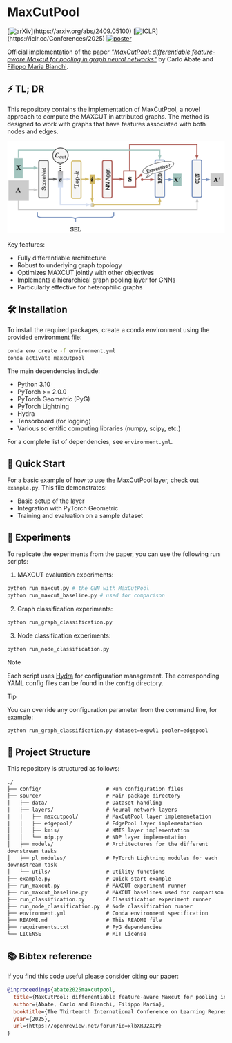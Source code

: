 # MaxCutPool

[![arXiv](https://img.shields.io/badge/arXiv-2409.05100-b31b1b.svg?)](https://arxiv.org/abs/2409.05100)
[![ICLR](https://img.shields.io/badge/ICLR-2025-blue.svg?)](https://iclr.cc/Conferences/2025)
[![poster](https://custom-icon-badges.demolab.com/badge/poster-pdf-orange.svg?logo=note&logoSource=feather&logoColor=white)](docs/)

Official implementation of the paper [*"MaxCutPool: differentiable feature-aware Maxcut for pooling in graph neural networks"*](https://arxiv.org/abs/2409.05100) by Carlo Abate and [Filippo Maria Bianchi](https://sites.google.com/view/filippombianchi/home).

## ⚡️ TL; DR

This repository contains the implementation of MaxCutPool, a novel approach to compute the MAXCUT in attributed graphs. The method is designed to work with graphs that have features associated with both nodes and edges. 

![Layer](docs/maxcutpool_layer.png)

Key features:

- Fully differentiable architecture
- Robust to underlying graph topology
- Optimizes MAXCUT jointly with other objectives
- Implements a hierarchical graph pooling layer for GNNs
- Particularly effective for heterophilic graphs

## 🛠️ Installation

To install the required packages, create a conda environment using the provided environment file:

```bash
conda env create -f environment.yml
conda activate maxcutpool
```

The main dependencies include:
- Python 3.10
- PyTorch >= 2.0.0
- PyTorch Geometric (PyG)
- PyTorch Lightning
- Hydra
- Tensorboard (for logging)
- Various scientific computing libraries (numpy, scipy, etc.)

For a complete list of dependencies, see `environment.yml`.

## 🚀 Quick Start

For a basic example of how to use the MaxCutPool layer, check out `example.py`. This file demonstrates:
- Basic setup of the layer
- Integration with PyTorch Geometric
- Training and evaluation on a sample dataset

## 🧪 Experiments

To replicate the experiments from the paper, you can use the following run scripts:

1. MAXCUT evaluation experiments:

```bash
python run_maxcut.py # the GNN with MaxCutPool
python run_maxcut_baseline.py # used for comparison
```


2. Graph classification experiments:

```bash
python run_graph_classification.py
```

3. Node classification experiments:

```bash
python run_node_classification.py
```

> [!NOTE]
> Each script uses [Hydra](https://hydra.cc/) for configuration management. The corresponding YAML config files can be found in the `config` directory. 

> [!TIP] 
> You can override any configuration parameter from the command line, for example:

```bash
python run_graph_classification.py dataset=expwl1 pooler=edgepool
```

## 📂 Project Structure

This repository is structured as follows:

```
./
├── config/                     # Run configuration files
├── source/                     # Main package directory
│   ├── data/                   # Dataset handling
│   ├── layers/                 # Neural network layers
│   │   ├── maxcutpool/         # MaxCutPool layer implemenetation
│   │   ├── edgepool/           # EdgePool layer implementation
│   │   ├── kmis/               # KMIS layer implementation
│   │   └── ndp.py              # NDP layer implementation
│   ├── models/                 # Architectures for the different downstream tasks
│   ├── pl_modules/             # PyTorch Lightning modules for each downnstream task
│   └── utils/                  # Utility functions
├── example.py                  # Quick start example
├── run_maxcut.py               # MAXCUT experiment runner
├── run_maxcut_baseline.py      # MAXCUT baselines used for comparison
├── run_classification.py       # Classification experiment runner
├── run_node_classification.py  # Node classification runner
├── environment.yml             # Conda environment specification
├── README.md                   # This README file
├── requirements.txt            # PyG dependencies
└── LICENSE                     # MIT License
```

## 📚 Bibtex reference

If you find this code useful please consider citing our paper:

```bibtex
@inproceedings{abate2025maxcutpool,
  title={MaxCutPool: differentiable feature-aware Maxcut for pooling in graph neural networks},
  author={Abate, Carlo and Bianchi, Filippo Maria},
  booktitle={The Thirteenth International Conference on Learning Representations},
  year={2025},
  url={https://openreview.net/forum?id=xlbXRJ2XCP}
}
```